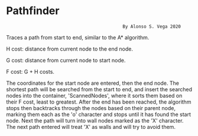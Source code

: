 # Pathfinder
                                                By Alonso S. Vega 2020
                                                
Traces a path from start to end, similar to the A* algorithm.

  H cost: distance from current node to the end node.
  
  G cost: distance from current node to start node.
  
  F cost: G + H costs.

The coordinates for the start node are entered, then the end node. The shortest path will be searched from the start to end, and insert the searched nodes into the container, 'ScannedNodes', where it sorts them based on their F cost, least to greatest. After the end has been reached, the algorithm stops then backtracks through the nodes based on their parent node, marking them each as the 'o' character and stops until it has found the start node.
Next the path will turn into wall nodes marked as the 'X' character. The next path entered will treat 'X' as walls and will try to avoid them.
